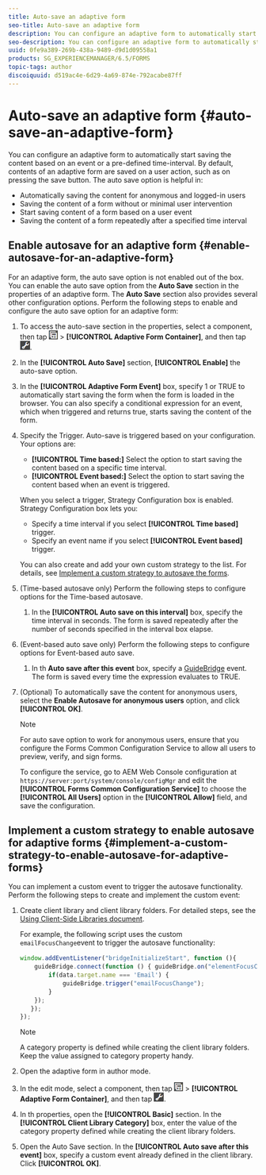 ```yaml
---
title: Auto-save an adaptive form
seo-title: Auto-save an adaptive form
description: You can configure an adaptive form to automatically start saving the content based on an event or a pre-defined time-interval
seo-description: You can configure an adaptive form to automatically start saving the content based on an event or a pre-defined time-interval
uuid: 0fe9a389-269b-438a-9489-d9d1d09558a1
products: SG_EXPERIENCEMANAGER/6.5/FORMS
topic-tags: author
discoiquuid: d519ac4e-6d29-4a69-874e-792acabe87ff
---
```


# Auto-save an adaptive form {#auto-save-an-adaptive-form}

You can configure an adaptive form to automatically start saving the content based on an event or a pre-defined time-interval. By default, contents of an adaptive form are saved on a user action, such as on pressing the save button. The auto save option is helpful in:

* Automatically saving the content for anonymous and logged-in users
* Saving the content of a form without or minimal user intervention
* Start saving content of a form based on a user event
* Saving the content of a form repeatedly after a specified time interval

## Enable autosave for an adaptive form {#enable-autosave-for-an-adaptive-form}

For an adaptive form, the auto save option is not enabled out of the box. You can enable the auto save option from the **Auto Save** section in the properties of an adaptive form. The **Auto Save** section also provides several other configuration options. Perform the following steps to enable and configure the auto save option for an adaptive form:

1. To access the auto-save section in the properties, select a component, then tap ![field-level](assets/field-level.png) &gt; **[!UICONTROL Adaptive Form Container]**, and then tap ![cmppr](assets/cmppr.png).
1. In the **[!UICONTROL Auto Save]** section, **[!UICONTROL Enable]** the auto-save option.
1. In the **[!UICONTROL Adaptive Form Event]** box, specify 1 or TRUE to automatically start saving the form when the form is loaded in the browser. You can also specify a conditional expression for an event, which when triggered and returns true, starts saving the content of the form.
1. Specify the Trigger. Auto-save is triggered based on your configuration. Your options are:

    * **[!UICONTROL Time based:]** Select the option to start saving the content based on a specific time interval.
    * **[!UICONTROL Event based:]** Select the option to start saving the content based when an event is triggered.

   When you select a trigger, Strategy Configuration box is enabled. Strategy Configuration box lets you:

    * Specify a time interval if you select **[!UICONTROL Time based]** trigger.
    * Specify an event name if you select **[!UICONTROL Event based]** trigger.

   You can also create and add your own custom strategy to the list. For details, see [Implement a custom strategy to autosave the forms](/help/forms/using/auto-save-an-adaptive-form.md#p-implement-a-custom-strategy-to-enable-autosave-for-adaptive-forms-p).

1. (Time-based autosave only) Perform the following steps to configure options for the Time-based autosave.

    1. In the **[!UICONTROL Auto save on this interval]** box, specify the time interval in seconds. The form is saved repeatedly after the number of seconds specified in the interval box elapse.

1. (Event-based auto save only) Perform the following steps to configure options for Event-based auto save.

    1. In th **Auto save after this event** box, specify a [GuideBridge](https://helpx.adobe.com/aem-forms/6/javascript-api/GuideBridge.html) event. The form is saved every time the expression evaluates to TRUE.

1. (Optional) To automatically save the content for anonymous users, select the **Enable Autosave for anonymous users** option, and click **[!UICONTROL OK]**.

   >[!NOTE]
   >
   >For auto save option to work for anonymous users, ensure that you configure the Forms Common Configuration Service to allow all users to preview, verify, and sign forms.
   >
   >To configure the service, go to AEM Web Console configuration at `https://server:port/system/console/configMgr` and edit the **[!UICONTROL Forms Common Configuration Service]** to choose the **[!UICONTROL All Users]** option in the **[!UICONTROL Allow]** field, and save the configuration.

## Implement a custom strategy to enable autosave for adaptive forms {#implement-a-custom-strategy-to-enable-autosave-for-adaptive-forms}

You can implement a custom event to trigger the autosave functionality. Perform the following steps to create and implement the custom event:

1. Create client library and client library folders. For detailed steps, see the [Using Client-Side Libraries document](/help/sites-developing/clientlibs.md).

   For example, the following script uses the custom `emailFocusChange`event to trigger the autosave functionality:

   ```javascript
   window.addEventListener("bridgeInitializeStart", function (){
       guideBridge.connect(function () { guideBridge.on("elementFocusChanged", function (event,data) {
           if(data.target.name === 'Email') {
               guideBridge.trigger("emailFocusChange");
           }
       });
      });
   });

   ```

   >[!NOTE]
   >
   >A category property is defined while creating the client library folders. Keep the value assigned to category property handy.

1. Open the adaptive form in author mode.

1. In the edit mode, select a component, then tap ![field-level](assets/field-level.png) &gt; **[!UICONTROL Adaptive Form Container]**, and then tap ![cmppr](assets/cmppr.png).
1. In th properties, open the **[!UICONTROL Basic]** section. In the **[!UICONTROL Client Library Category]** box, enter the value of the category property defined while creating the client library folders.
1. Open the Auto Save section. In the **[!UICONTROL Auto save after this event]** box, specify a custom event already defined in the client library. Click **[!UICONTROL OK]**.

